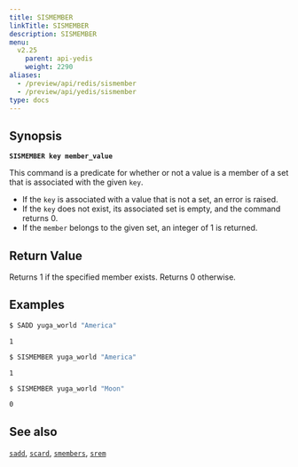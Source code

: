 ```yaml
---
title: SISMEMBER
linkTitle: SISMEMBER
description: SISMEMBER
menu:
  v2.25
    parent: api-yedis
    weight: 2290
aliases:
  - /preview/api/redis/sismember
  - /preview/api/yedis/sismember
type: docs
---
```


## Synopsis

**`SISMEMBER key member_value`**

This command is a predicate for whether or not a value is a member of a set that is associated with the given  `key`.

- If the `key` is associated with a value that is not a set, an error is raised.
- If the `key` does not exist, its associated set is empty, and the command returns 0.
- If the `member` belongs to the given set, an integer of 1 is returned.

## Return Value

Returns 1 if the specified member exists. Returns 0 otherwise.

## Examples

```sh
$ SADD yuga_world "America"
```

```
1
```

```sh
$ SISMEMBER yuga_world "America"
```

```
1
```

```sh
$ SISMEMBER yuga_world "Moon"
```

```
0
```

## See also

[`sadd`](../sadd/), [`scard`](../scard/), [`smembers`](../smembers/), [`srem`](../srem/)
